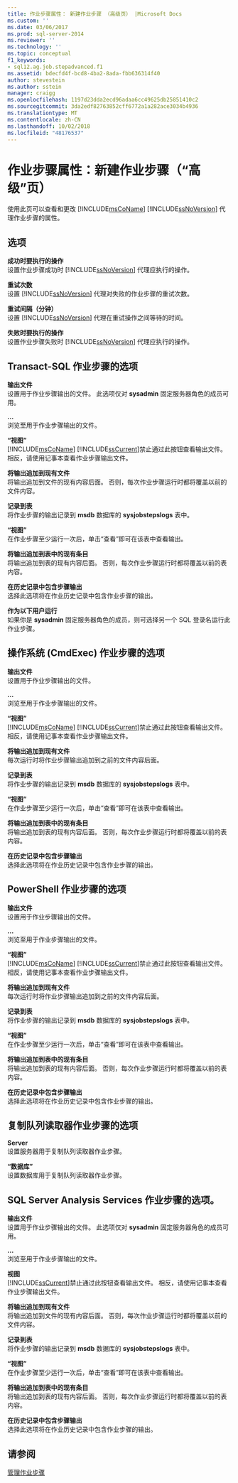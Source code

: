 ```yaml
---
title: 作业步骤属性： 新建作业步骤 （高级页） |Microsoft Docs
ms.custom: ''
ms.date: 03/06/2017
ms.prod: sql-server-2014
ms.reviewer: ''
ms.technology: ''
ms.topic: conceptual
f1_keywords:
- sql12.ag.job.stepadvanced.f1
ms.assetid: bdecfd4f-bcd8-4ba2-8ada-fbb636314f40
author: stevestein
ms.author: sstein
manager: craigg
ms.openlocfilehash: 1197d23dda2ecd96adaa6cc49625db25851410c2
ms.sourcegitcommit: 3da2edf82763852cff6772a1a282ace3034b4936
ms.translationtype: MT
ms.contentlocale: zh-CN
ms.lasthandoff: 10/02/2018
ms.locfileid: "48176537"
---
```

# <a name="job-step-properties-new-job-step-advanced-page"></a>作业步骤属性：新建作业步骤（“高级”页）
  使用此页可以查看和更改 [!INCLUDE[msCoName](../../includes/msconame-md.md)] [!INCLUDE[ssNoVersion](../../includes/ssnoversion-md.md)] 代理作业步骤的属性。  
  
## <a name="options"></a>选项  
 **成功时要执行的操作**  
 设置作业步骤成功时 [!INCLUDE[ssNoVersion](../../includes/ssnoversion-md.md)] 代理应执行的操作。  
  
 **重试次数**  
 设置 [!INCLUDE[ssNoVersion](../../includes/ssnoversion-md.md)] 代理对失败的作业步骤的重试次数。  
  
 **重试间隔（分钟）**  
 设置 [!INCLUDE[ssNoVersion](../../includes/ssnoversion-md.md)] 代理在重试操作之间等待的时间。  
  
 **失败时要执行的操作**  
 设置作业步骤失败时 [!INCLUDE[ssNoVersion](../../includes/ssnoversion-md.md)] 代理应执行的操作。  
  
## <a name="options-for-transact-sql-job-steps"></a>Transact-SQL 作业步骤的选项  
 **输出文件**  
 设置用于作业步骤输出的文件。 此选项仅对 **sysadmin** 固定服务器角色的成员可用。  
  
 **...**  
 浏览至用于作业步骤输出的文件。  
  
 **“视图”**  
 [!INCLUDE[msCoName](../../includes/msconame-md.md)] [!INCLUDE[ssCurrent](../../includes/sscurrent-md.md)]禁止通过此按钮查看输出文件。 相反，请使用记事本查看作业步骤输出文件。  
  
 **将输出追加到现有文件**  
 将输出追加到文件的现有内容后面。 否则，每次作业步骤运行时都将覆盖以前的文件内容。  
  
 **记录到表**  
 将作业步骤的输出记录到 **msdb** 数据库的 **sysjobstepslogs** 表中。  
  
 **“视图”**  
 在作业步骤至少运行一次后，单击“查看”即可在该表中查看输出。  
  
 **将输出追加到表中的现有条目**  
 将输出追加到表的现有内容后面。 否则，每次作业步骤运行时都将覆盖以前的表内容。  
  
 **在历史记录中包含步骤输出**  
 选择此选项将在作业历史记录中包含作业步骤的输出。  
  
 **作为以下用户运行**  
 如果你是 **sysadmin** 固定服务器角色的成员，则可选择另一个 SQL 登录名运行此作业步骤。  
  
## <a name="options-for-operating-system-cmdexec-job-steps"></a>操作系统 (CmdExec) 作业步骤的选项  
 **输出文件**  
 设置用于作业步骤输出的文件。  
  
 **...**  
 浏览至用于作业步骤输出的文件。  
  
 **“视图”**  
 [!INCLUDE[msCoName](../../includes/msconame-md.md)] [!INCLUDE[ssCurrent](../../includes/sscurrent-md.md)]禁止通过此按钮查看输出文件。 相反，请使用记事本查看作业步骤输出文件。  
  
 **将输出追加到现有文件**  
 每次运行时将作业步骤输出追加到之前的文件内容后面。  
  
 **记录到表**  
 将作业步骤的输出记录到 **msdb** 数据库的 **sysjobstepslogs** 表中。  
  
 **“视图”**  
 在作业步骤至少运行一次后，单击“查看”即可在该表中查看输出。  
  
 **将输出追加到表中的现有条目**  
 将输出追加到表的现有内容后面。 否则，每次作业步骤运行时都将覆盖以前的表内容。  
  
 **在历史记录中包含步骤输出**  
 选择此选项将在作业历史记录中包含作业步骤的输出。  
  
## <a name="options-for-powershell-job-steps"></a>PowerShell 作业步骤的选项  
 **输出文件**  
 设置用于作业步骤输出的文件。  
  
 **...**  
 浏览至用于作业步骤输出的文件。  
  
 **“视图”**  
 [!INCLUDE[msCoName](../../includes/msconame-md.md)] [!INCLUDE[ssCurrent](../../includes/sscurrent-md.md)]禁止通过此按钮查看输出文件。 相反，请使用记事本查看作业步骤输出文件。  
  
 **将输出追加到现有文件**  
 每次运行时将作业步骤输出追加到之前的文件内容后面。  
  
 **记录到表**  
 将作业步骤的输出记录到 **msdb** 数据库的 **sysjobstepslogs** 表中。  
  
 **“视图”**  
 在作业步骤至少运行一次后，单击“查看”即可在该表中查看输出。  
  
 **将输出追加到表中的现有条目**  
 将输出追加到表的现有内容后面。 否则，每次作业步骤运行时都将覆盖以前的表内容。  
  
 **在历史记录中包含步骤输出**  
 选择此选项将在作业历史记录中包含作业步骤的输出。  
  
## <a name="options-for-replication-queue-reader-job-steps"></a>复制队列读取器作业步骤的选项  
 **Server**  
 设置服务器用于复制队列读取器作业步骤。  
  
 **“数据库”**  
 设置数据库用于复制队列读取器作业步骤。  
  
## <a name="options-for-sql-server-analysis-services-job-steps"></a>SQL Server Analysis Services 作业步骤的选项。  
 **输出文件**  
 设置用于作业步骤输出的文件。 此选项仅对 **sysadmin** 固定服务器角色的成员可用。  
  
 **...**  
 浏览至用于作业步骤输出的文件。  
  
 **视图**  
 [!INCLUDE[ssCurrent](../../includes/sscurrent-md.md)]禁止通过此按钮查看输出文件。 相反，请使用记事本查看作业步骤输出文件。  
  
 **将输出追加到现有文件**  
 将输出追加到文件的现有内容后面。 否则，每次作业步骤运行时都将覆盖以前的文件内容。  
  
 **记录到表**  
 将作业步骤的输出记录到 **msdb** 数据库的 **sysjobstepslogs** 表中。  
  
 **“视图”**  
 在作业步骤至少运行一次后，单击“查看”即可在该表中查看输出。  
  
 **将输出追加到表中的现有条目**  
 将输出追加到表的现有内容后面。 否则，每次作业步骤运行时都将覆盖以前的表内容。  
  
 **在历史记录中包含步骤输出**  
 选择此选项将在作业历史记录中包含作业步骤的输出。  
  
## <a name="see-also"></a>请参阅  
 [管理作业步骤](manage-job-steps.md)  
  
  
